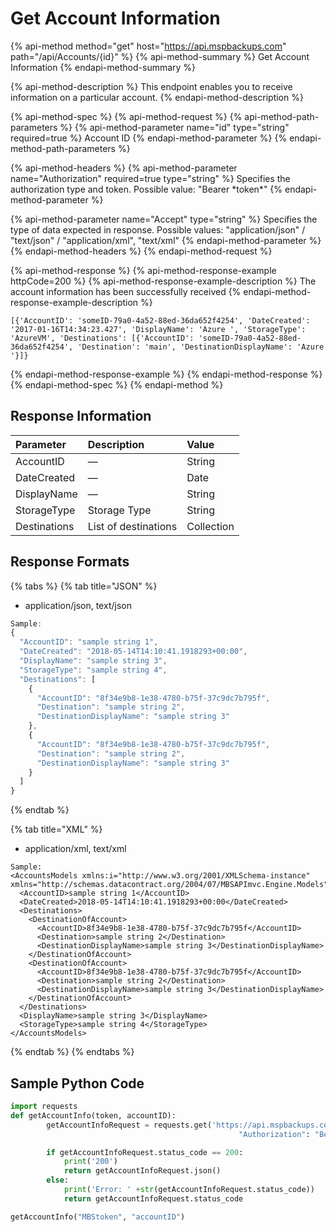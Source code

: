 # Get Account Information

{% api-method method="get" host="https://api.mspbackups.com" path="/api/Accounts/{id}" %}
{% api-method-summary %}
Get Account Information
{% endapi-method-summary %}

{% api-method-description %}
This endpoint enables you to receive information on a particular account.
{% endapi-method-description %}

{% api-method-spec %}
{% api-method-request %}
{% api-method-path-parameters %}
{% api-method-parameter name="id" type="string" required=true %}
Account ID
{% endapi-method-parameter %}
{% endapi-method-path-parameters %}

{% api-method-headers %}
{% api-method-parameter name="Authorization" required=true type="string" %}
Specifies the authorization type and token. Possible value: "Bearer \*token\*"
{% endapi-method-parameter %}

{% api-method-parameter name="Accept" type="string" %}
Specifies the type of data expected in response. Possible values: "application/json" / "text/json" / "application/xml", "text/xml"
{% endapi-method-parameter %}
{% endapi-method-headers %}
{% endapi-method-request %}

{% api-method-response %}
{% api-method-response-example httpCode=200 %}
{% api-method-response-example-description %}
The account information has been successfully received
{% endapi-method-response-example-description %}

```text
[{'AccountID': 'someID-79a0-4a52-88ed-36da652f4254', 'DateCreated': '2017-01-16T14:34:23.427', 'DisplayName': 'Azure ', 'StorageType': 'AzureVM', 'Destinations': [{'AccountID': 'someID-79a0-4a52-88ed-36da652f4254', 'Destination': 'main', 'DestinationDisplayName': 'Azure '}]}
```
{% endapi-method-response-example %}
{% endapi-method-response %}
{% endapi-method-spec %}
{% endapi-method %}

## Response Information

| Parameter | Description | Value |
| :--- | :--- | :--- |
| AccountID | — | String |
| DateCreated | — | Date |
| DisplayName | — | String |
| StorageType | Storage Type | String |
| Destinations | List of destinations | Collection |

## Response Formats

{% tabs %}
{% tab title="JSON" %}
* application/json, text/json

```javascript
Sample:
{
  "AccountID": "sample string 1",
  "DateCreated": "2018-05-14T14:10:41.1918293+00:00",
  "DisplayName": "sample string 3",
  "StorageType": "sample string 4",
  "Destinations": [
    {
      "AccountID": "8f34e9b8-1e38-4780-b75f-37c9dc7b795f",
      "Destination": "sample string 2",
      "DestinationDisplayName": "sample string 3"
    },
    {
      "AccountID": "8f34e9b8-1e38-4780-b75f-37c9dc7b795f",
      "Destination": "sample string 2",
      "DestinationDisplayName": "sample string 3"
    }
  ]
}
```
{% endtab %}

{% tab title="XML" %}
* application/xml, text/xml

```markup
Sample:
<AccountsModels xmlns:i="http://www.w3.org/2001/XMLSchema-instance" xmlns="http://schemas.datacontract.org/2004/07/MBSAPImvc.Engine.Models">
  <AccountID>sample string 1</AccountID>
  <DateCreated>2018-05-14T14:10:41.1918293+00:00</DateCreated>
  <Destinations>
    <DestinationOfAccount>
      <AccountID>8f34e9b8-1e38-4780-b75f-37c9dc7b795f</AccountID>
      <Destination>sample string 2</Destination>
      <DestinationDisplayName>sample string 3</DestinationDisplayName>
    </DestinationOfAccount>
    <DestinationOfAccount>
      <AccountID>8f34e9b8-1e38-4780-b75f-37c9dc7b795f</AccountID>
      <Destination>sample string 2</Destination>
      <DestinationDisplayName>sample string 3</DestinationDisplayName>
    </DestinationOfAccount>
  </Destinations>
  <DisplayName>sample string 3</DisplayName>
  <StorageType>sample string 4</StorageType>
</AccountsModels>
```
{% endtab %}
{% endtabs %}

## Sample Python Code

```python
import requests
def getAccountInfo(token, accountID):
        getAccountInfoRequest = requests.get('https://api.mspbackups.com/api/Accounts/' + accountID, headers = {"Accept" : "application/json",
                                                   "Authorization": "Bearer " + token})

        if getAccountInfoRequest.status_code == 200:
            print('200')
            return getAccountInfoRequest.json()
        else:
            print('Error: ' +str(getAccountInfoRequest.status_code))
            return getAccountInfoRequest.status_code

getAccountInfo("MBStoken", "accountID")
```


